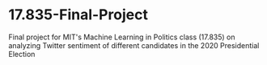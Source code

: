 # 17.835-Final-Project
Final project for MIT's Machine Learning in Politics class (17.835) on analyzing Twitter sentiment of different candidates in the 2020 Presidential Election
